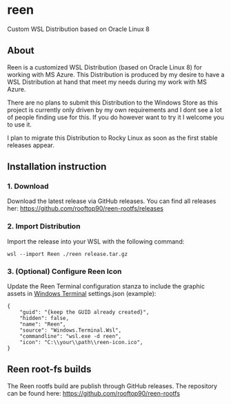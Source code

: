# reen

Custom WSL Distribution based on Oracle Linux 8

## About 
Reen is a customized WSL Distribution (based on Oracle Linux 8) for working with MS Azure. This Distribution is produced by my desire to have a WSL Distribution at hand that meet my needs during my work with MS Azure.

There are no plans to submit this Distribution to the Windows Store as this project is currently only driven by my own requirements and I dont see a lot of people finding use for this. If you do however want to try it I welcome you to use it.

I plan to migrate this Distribution to Rocky Linux as soon as the first stable releases appear.

## Installation instruction

### 1. Download

Download the latest release via GitHub releases. You can find all releases her: https://github.com/rooftop90/reen-rootfs/releases  

### 2. Import Distribution
Import the release into your WSL with the following command:
```
wsl --import Reen ./reen release.tar.gz
```

### 3. (Optional) Configure Reen Icon
Update the Reen Terminal configuration stanza to include the graphic assets in [Windows Terminal](https://github.com/microsoft/terminal) settings.json (example):

```
{
    "guid": "{keep the GUID already created}",
    "hidden": false,
    "name": "Reen",
    "source": "Windows.Terminal.Wsl",
    "commandline": "wsl.exe -d reen",
	"icon": "C:\\your\\path\\reen-icon.ico",
}
```

## Reen root-fs builds
The Reen rootfs build are publish through GitHub releases. The repository can be found here: https://github.com/rooftop90/reen-rootfs